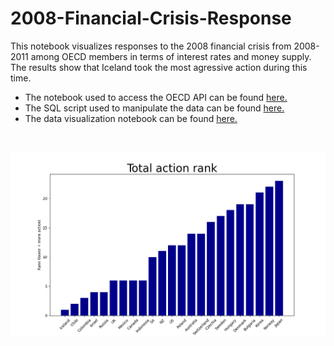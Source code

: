 # 2008-Financial-Crisis-Response

This notebook visualizes responses to the 2008 financial crisis from 2008-2011 among OECD members in terms of interest rates and money supply. The results show that Iceland took the most agressive action during this time. 

- The notebook used to access the OECD API can be found [here.](oecd_api_.ipynb)
- The SQL script used to manipulate the data can be found [here.](responses.sql)
- The data visualization notebook can be found [here.](visualize_data.ipynb)

<br>

!["Total action taken OECD governments following the 2008 financial crisis"](total_action.png)

<br>

